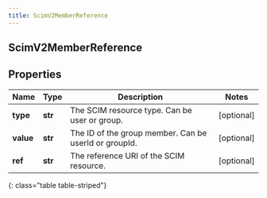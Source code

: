 ```yaml
---
title: ScimV2MemberReference
---
```

## ScimV2MemberReference

## Properties

|Name | Type | Description | Notes|
|------------ | ------------- | ------------- | -------------|
| **type** | **str** | The SCIM resource type. Can be user or group. | [optional] |
| **value** | **str** | The ID of the group member. Can be userId or groupId. | [optional] |
| **ref** | **str** | The reference URI of the SCIM resource. | [optional] |
{: class="table table-striped"}


